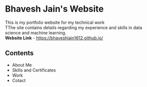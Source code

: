 # Bhavesh Jain's Website
This is my portfolio website for my technical work<br>
TThe site contains details regarding my experience and skills in data science and machine learning.<br>
**Website Link** - https://bhaveshjain1612.github.io/
## Contents <br>
<ul>
  <li>About Me</li>
  <li>Skills and Certificates</li>
  <li>Work</li>
  <li>Cotact</li>
</ul>
  
